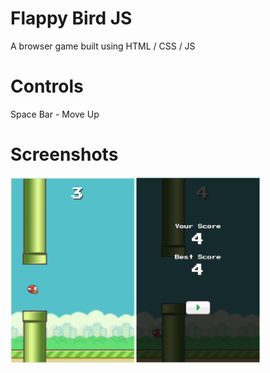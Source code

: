 # Flappy Bird JS
A browser game built using HTML / CSS / JS

# Controls
Space Bar - Move Up

# Screenshots
<img src="screenshot/screenshot1.png" alt="screenshot1" width="200"><img src="screenshot/screenshot2.png" alt="screenshot2" width="200">

